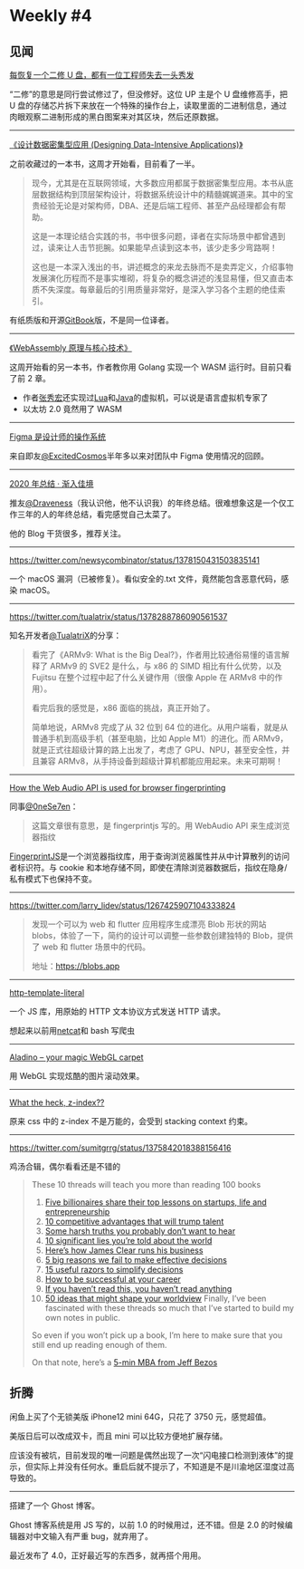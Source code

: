 # Weekly #4

## 见闻

[每恢复一个二修 U 盘，都有一位工程师失去一头秀发](https://www.bilibili.com/video/BV1i5411w7Q9)

“二修”的意思是同行尝试修过了，但没修好。这位 UP 主是个 U 盘维修高手，把 U 盘的存储芯片拆下来放在一个特殊的操作台上，读取里面的二进制信息，通过肉眼观察二进制形成的黑白图案来对其区块，然后还原数据。

---

[《设计数据密集型应用 (Designing Data-Intensive Applications)》](https://book.douban.com/subject/30329536/)

之前收藏过的一本书，这周才开始看，目前看了一半。

> 现今，尤其是在互联网领域，大多数应用都属于数据密集型应用。本书从底层数据结构到顶层架构设计，将数据系统设计中的精髓娓娓道来。其中的宝贵经验无论是对架构师，DBA、还是后端工程师、甚至产品经理都会有帮助。
>
> 这是一本理论结合实践的书，书中很多问题，译者在实际场景中都曾遇到过，读来让人击节扼腕。如果能早点读到这本书，该少走多少弯路啊！
>
> 这也是一本深入浅出的书，讲述概念的来龙去脉而不是卖弄定义，介绍事物发展演化历程而不是事实堆砌，将复杂的概念讲述的浅显易懂，但又直击本质不失深度。每章最后的引用质量非常好，是深入学习各个主题的绝佳索引。

有纸质版和开源[GitBook](https://vonng.gitbooks.io/ddia-cn/content/)版，不是同一位译者。

---

[《WebAssembly 原理与核心技术》](https://book.douban.com/subject/35233448/)

这周开始看的另一本书，作者教你用 Golang 实现一个 WASM 运行时。目前只看了前 2 章。

- 作者[张秀宏](https://github.com/zxh0)还实现过[Lua](https://book.douban.com/subject/30348061/)和[Java](https://book.douban.com/subject/26802084/)的虚拟机，可以说是语言虚拟机专家了
- 以太坊 2.0 竟然用了 WASM

---

[Figma 是设计师的操作系统](https://web.okjike.com/originalPost/60653415b95be200185fd89e)

来自即友[@ExcitedCosmos](https://web.okjike.com/u/E73EABC0-1CD9-4486-A685-D85B38C9A2C3)半年多以来对团队中 Figma 使用情况的回顾。

---

[2020 年总结 · 渐入佳境](https://draveness.me/2020-summary/)

推友[@Draveness](https://twitter.com/draven0xff)（我认识他，他不认识我）的年终总结。很难想象这是一个仅工作三年的人的年终总结，看完感觉自己太菜了。

他的 Blog 干货很多，推荐关注。

---

https://twitter.com/newsycombinator/status/1378150431503835141

一个 macOS 漏洞（已被修复）。看似安全的.txt 文件，竟然能包含恶意代码，感染 macOS。

---

https://twitter.com/tualatrix/status/1378288786090561537

知名开发者[@TualatriX](https://twitter.com/tualatrix)的分享：

> 看完了《ARMv9: What is the Big Deal?》，作者用比较通俗易懂的语言解释了 ARMv9 的 SVE2 是什么，与 x86 的 SIMD 相比有什么优势，以及 Fujitsu 在整个过程中起了什么关键作用（很像 Apple 在 ARMv8 中的作用）。
>
> 看完后我的感觉是，x86 面临的挑战，真正开始了。
>
> 简单地说，ARMv8 完成了从 32 位到 64 位的进化。从用户端看，就是从普通手机到高级手机（甚至电脑，比如 Apple M1）的进化。而 ARMv9，就是正式往超级计算的路上出发了，考虑了 GPU、NPU，甚至安全性，并且兼容 ARMv8，从手持设备到超级计算机都能应用起来。未来可期啊！

---

[How the Web Audio API is used for browser fingerprinting](https://fingerprintjs.com/blog/audio-fingerprinting/)

同事[@0neSe7en](https://github.com/0neSe7en)：

> 这篇文章很有意思，是 fingerprintjs 写的。用 WebAudio API 来生成浏览器指纹

[FingerprintJS](https://github.com/fingerprintjs/fingerprintjs/)是一个浏览器指纹库，用于查询浏览器属性并从中计算散列的访问者标识符。与 cookie 和本地存储不同，即使在清除浏览器数据后，指纹在隐身/私有模式下也保持不变。

---

https://twitter.com/larry_lidev/status/1267425907104333824

> 发现一个可以为 web 和 flutter 应用程序生成漂亮 Blob 形状的网站 blobs，体验了一下，简约的设计可以调整一些参数创建独特的 Blob，提供了 web 和 flutter 场景中的代码。
>
> 地址：https://blobs.app

---

[http-template-literal](https://github.com/pfrazee/http-template-literal)

一个 JS 库，用原始的 HTTP 文本协议方式发送 HTTP 请求。

想起来以前用[netcat](https://en.wikipedia.org/wiki/Netcat)和 bash 写爬虫

---

[Aladino – your magic WebGL carpet](https://luruke.github.io/aladino/)

用 WebGL 实现炫酷的图片滚动效果。

---

[What the heck, z-index??](https://www.joshwcomeau.com/css/stacking-contexts/)

原来 css 中的 z-index 不是万能的，会受到 stacking context 约束。

---

https://twitter.com/sumitgrrg/status/1375842018388156416

鸡汤合辑，偶尔看看还是不错的

> These 10 threads will teach you more than reading 100 books
>
> 1. [Five billionaires share their top lessons on startups, life and entrepreneurship](https://twitter.com/gregisenberg/status/1353002199484424192)
> 2. [10 competitive advantages that will trump talent](https://twitter.com/SahilBloom/status/1373279793353879556)
> 3. [Some harsh truths you probably don’t want to hear](https://twitter.com/sweatystartup/status/1345855691068764161)
> 4. [10 significant lies you’re told about the world](https://twitter.com/Julian/status/1348001394104537089)
> 5. [Here’s how James Clear runs his business](https://twitter.com/JamesClear/status/1344776679315689480)
> 6. [5 big reasons we fail to make effective decisions](https://twitter.com/ShaneAParrish/status/1356658536751779844)
> 7. [15 useful razors to simplify decisions](https://twitter.com/george__mack/status/1350513143387189248)
> 8. [How to be successful at your career](https://twitter.com/sama/status/1214274038933020672)
> 9. [If you haven’t read this, you haven’t read anything](https://twitter.com/naval/status/1002103360646823936)
> 10. [50 ideas that might shape your worldview](https://twitter.com/david_perell/status/1259597720752291841)
>     Finally, I’ve been fascinated with these threads so much that I’ve started to build my own notes in public.
>
> So even if you won’t pick up a book, I’m here to make sure that you still end up reading enough of them.
>
> On that note, here’s a [5-min MBA from Jeff Bezos](https://twitter.com/sumitgrrg/status/1375842029138178049)

## 折腾

闲鱼上买了个无锁美版 iPhone12 mini 64G，只花了 3750 元，感觉超值。

美版日后可以改成双卡，而且 mini 可以比较方便地扩展存储。

应该没有被坑，目前发现的唯一问题是偶然出现了一次“闪电接口检测到液体”的提示，但实际上并没有任何水。重启后就不提示了，不知道是不是川渝地区湿度过高导致的。

---

搭建了一个 Ghost 博客。

Ghost 博客系统是用 JS 写的，以前 1.0 的时候用过，还不错。但是 2.0 的时候编辑器对中文输入有严重 bug，就弃用了。

最近发布了 4.0，正好最近写的东西多，就再搭个用用。
